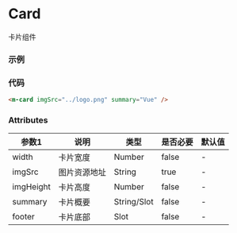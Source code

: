 # Card
卡片组件

### 示例
<m-card imgSrc="../logo.png" summary="Vue" />

### 代码
```html
<m-card imgSrc="../logo.png" summary="Vue" />
```

### Attributes
| 参数1 | 说明 | 类型 | 是否必要 | 默认值 |
|  --- | --- | --- |   ---   |   ---   |
| width | 卡片宽度 | Number | false | - |
| imgSrc | 图片资源地址 | String | true | - |
| imgHeight | 卡片高度 | Number | false | - |
| summary | 卡片概要 | String/Slot | false | - |
| footer | 卡片底部 | Slot | false | - |